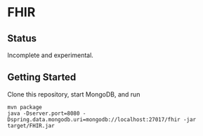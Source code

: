 FHIR
====

Status
------

Incomplete and experimental.


Getting Started
---------------

Clone this repository, start MongoDB, and run

    mvn package
    java -Dserver.port=8080 -Dspring.data.mongodb.uri=mongodb://localhost:27017/fhir -jar target/FHIR.jar
